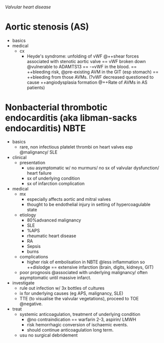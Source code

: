 ###### Valvular heart disease

# Aortic stenosis (AS)
- basics
- medical
    + cx
        * Heyde's syndrome: unfolding of vWF @++shear forces associated with stenotic aortic valve == vWF broken down @vulnerable to ADAMTS13 == -=vWF in the blood. == ++bleeding risk, @pre-existing AVM in the GIT (esp stomach) == ++bleeding from those AVMs. (?vWF decreased questioned to cause ++angiodysplasia formation @++Rate of AVMs in AS patients)

# Nonbacterial thrombotic endocarditis (aka libman-sacks endocarditis) NBTE
- basics   
    + rare, non infectious platelet thrombi on heart valves esp @malignancy/ SLE
- clinical
    + presentation
        * usu asymptomatic w/ no murmurs/ no sx of valvular dysfunction/ heart failure
        * sx of underlying condition
        * sx of infarction complication
- medical
    + mx
        * especially affects aortic and mitral valves
        * thought to be endothelial injury in setting of hypercoagulable state
    + etiology
        * 80%advanced malignancy 
        * SLE
        * %APS
        * rheumatic heart disease
        * RA
        * Sepsis
        * burns
    + complications
        * higher risk of embolisation in NBTE @less inflammation so ++dislodge == extensive infarction (brain, digits, kidneys, GIT)
    + poor prognosis @associated with underlying malignancy/ often asymptomatic until massive infarct.
- investigate
    + rule out infection w/ 3x bottles of cultures
    + ix for underlying causes (eg APS, malignancy, SLE)
    + TTE (to visualise the valvular vegetations), proceed to TOE @negative.
- treat
    + systemic anticoagulation, treatment of underlying condition
        * @no contraindication == warfarin 2-3, aspirin/ LMWH
        * risk hemorrhagic conversion of ischaemic events.
        * should continue anticoagulation long term.
    + usu no surgical debridement